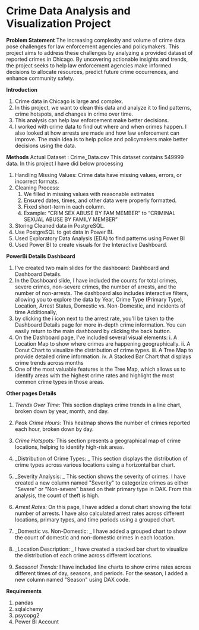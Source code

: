 # Crime Data Analysis and Visualization Project

**Problem Statement**
The increasing complexity and volume of crime data pose challenges for law enforcement agencies and policymakers. This project aims to address these challenges by analyzing a provided dataset of reported crimes in Chicago. By uncovering actionable insights and trends, the project seeks to help law enforcement agencies make informed decisions to allocate resources, predict future crime occurrences, and enhance community safety.

**Introduction**
1. Crime data in Chicago is large and complex.
2. In this project, we want to clean this data and analyze it to find patterns, crime hotspots, and changes in crime over time.
3. This analysis can help law enforcement make better decisions.
4. I worked with crime data to find out where and when crimes happen. I also looked at how arrests are made and how law enforcement can improve. The main idea is to help police and policymakers make better decisions using the data.

**Methods**
Actual Dataset : Crime_Data.csv
This dataset contains 549999 data. In this project I have did below processing
1. Handling Missing Values: 
   Crime data have missing values, errors, or incorrect formats.
2. Cleaning Process:
    1. We filled in missing values with reasonable estimates
    2. Ensured dates, times, and other data were properly formatted.
    3. Fixed short-term in each column.
    4. Example: “CRIM SEX ABUSE BY FAM MEMBER” to “CRIMINAL SEXUAL ABUSE BY
FAMILY MEMBER”
3. Storing Cleaned data in PostgreSQL.
4. Use PostgreSQL to get data in Power BI.
5. Used Exploratory Data Analysis (EDA) to find patterns using Power BI
6. Used Power BI to create visuals for the Interactive Dashboard.

**PowerBi Details**
**Dashboard**
1. I've created two main slides for the dashboard: Dashboard and Dashboard Details.
2. In the Dashboard slide, I have included the counts for total crimes, severe crimes, non-severe crimes, the number of arrests, and the number of non-arrests.
 The dashboard also includes interactive filters, allowing you to explore the data by Year, Crime Type (Primary Type), Location, Arrest Status, Domestic vs. Non-Domestic, and incidents of time Additionally, 
3. by clicking the i icon next to the arrest rate, you'll be taken to the Dashboard Details page for more in-depth crime information. You can easily return to the main dashboard by clicking the back button.
4. On the Dashboard page, I’ve included several visual elements:
    i. A Location Map to show where crimes are happening geographically.
   ii. A Donut Chart to visualize the distribution of crime types.
  iii. A Tree Map to provide detailed crime information.
   iv. A Stacked Bar Chart that displays crime trends across months
5. One of the most valuable features is the Tree Map, which allows us to identify areas with the highest crime rates and highlight the most common crime types in those areas.

**Other pages Details**

1. _Trends Over Time:_
This section displays crime trends in a line chart, broken down by year, month, and day. 

2. _Peak Crime Hours:_
This heatmap shows the number of crimes reported each hour, broken down by day. 

3. _Crime Hotspots:_
This section presents a geographical map of crime locations, helping to identify high-risk areas. 

4. _Distribution of Crime Types: _
This section displays the distribution of crime types across various locations using a horizontal bar chart.

5. _Severity Analysis: _
This section shows the severity of crimes. 
I have created a new column named "Severity" to categorize crimes as either "Severe" or "Non-severe" based on their primary type in DAX. 
From this analysis, the count of theft is high.

6. _Arrest Rates:_
On this page, I have added a donut chart showing the total number of arrests. 
I have also calculated arrest rates across different locations, primary types, and time periods using a grouped chart.

7. _Domestic vs. Non-Domestic: _
I have added a grouped chart to show the count of domestic and non-domestic crimes in each location.

8. _Location Description: _
I have created a stacked bar chart to visualize the distribution of each crime across different locations. 

9. _Seasonal Trends:_
I have included line charts to show crime rates across different times of day, seasons, and periods. 
For the season, I added a new column named "Season" using DAX code. 

**Requirements**
1. pandas
2. sqlalchemy
3. psycopg2
4. Power BI Account
